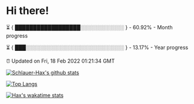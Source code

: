 # Hi there!

⏳ { ██████████████████░░░░░░░░░░░░ } - 60.92% - Month progress

⏳ { ███░░░░░░░░░░░░░░░░░░░░░░░░░░░ } - 13.17% - Year progress

⏰ Updated on Fri, 18 Feb 2022 01:21:34 GMT


[![Schlauer-Hax's github stats](https://github-readme-stats.vercel.app/api?username=Schlauer-Hax&show_icons=true&theme=dark&count_private=true)](https://github.com/Schlauer-Hax)


[![Top Langs](https://github-readme-stats.vercel.app/api/top-langs/?username=Schlauer-Hax&layout=compact&theme=dark)](https://github.com/Schlauer-Hax?tab=repositories)


[![Hax's wakatime stats](https://github-readme-stats.vercel.app/api/wakatime?username=Hax&theme=dark)](https://wakatime.com/@Hax)

